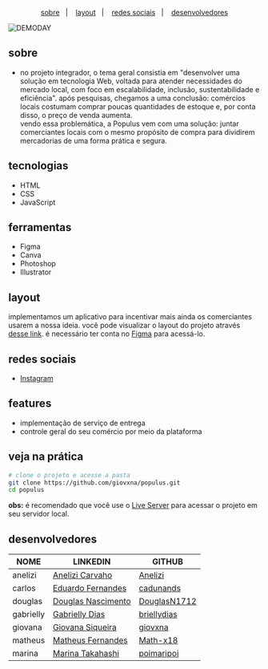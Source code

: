 <p align="center">
  <a href="#sobre">sobre</a>&nbsp;&nbsp;&nbsp;|&nbsp;&nbsp;&nbsp;
  <a href="#layout">layout</a>&nbsp;&nbsp;&nbsp;|&nbsp;&nbsp;&nbsp;
  <a href="#redes-sociais">redes sociais</a>&nbsp;&nbsp;&nbsp;|&nbsp;&nbsp;&nbsp;
  <a href="#desenvolvedores">desenvolvedores</a>
</p>

![DEMODAY](https://user-images.githubusercontent.com/95506525/145920161-881d9584-8f3f-48d3-bbf9-f5604b05ab7c.png)


## sobre

- no projeto integrador, o tema geral consistia em "desenvolver uma solução em tecnologia Web, voltada para atender necessidades do mercado local, com foco em escalabilidade, inclusão, sustentabilidade e eficiência".
após pesquisas, chegamos a uma conclusão: comércios locais costumam comprar poucas quantidades de estoque e, por conta disso, o preço de venda aumenta. <br>
vendo essa problemática, a Populus vem com uma solução: juntar comerciantes locais com o mesmo propósito de compra para dividirem mercadorias de uma forma prática e segura.

## tecnologias

- HTML
- CSS
- JavaScript

## ferramentas

- Figma
- Canva
- Photoshop 
- Illustrator 

## layout

implementamos um aplicativo para incentivar mais ainda os comerciantes usarem a nossa ideia. 
você pode visualizar o layout do projeto através [desse link](https://www.figma.com/file/ro4dtVvPcNcUzMdf6uszYN/APP-POPULUS?node-id=282%3A172). é necessário ter conta no [Figma](https://figma.com) para acessá-lo.

## redes sociais

- [Instagram](www.instagram.com/populusnine)

## features 

- implementação de serviço de entrega
- controle geral do seu comércio por meio da plataforma

## veja na prática

```bash
# clone o projeto e acesse a pasta
git clone https://github.com/giovxna/populus.git
cd populus
```

**obs:** é recomendado que você use o [Live Server](https://marketplace.visualstudio.com/items?itemName=ritwickdey.LiveServer) para acessar o projeto em seu servidor local.

## desenvolvedores

| NOME | LINKEDIN | GITHUB |
|--- |--- |--- |
| anelizi | [Anelizi Carvaho](https://www.linkedin.com/in/anelizi-carvalho-silva-204b741a4/) | [Anelizi](https://github.com/Anelizi)|
| carlos | [Eduardo Fernandes](https://www.linkedin.com/in/eduardo-fernandes-1001/) | [cadunands](https://github.com/cadunands) |
| douglas | [Douglas Nascimento](https://www.linkedin.com/in/douglas--nascimento/) | [DouglasN1712](https://github.com/DouglasN1712) |
| gabrielly | [Gabrielly Dias](https://www.linkedin.com/in/gabriellyvitoriadias/) | [briellydias](https://github.com/briellydias) |
| giovana | [Giovana Siqueira](https://www.linkedin.com/in/giovana--siqueira/) | [giovxna](https://github.com/giovxna) |
| matheus | [Matheus Fernandes](https://www.linkedin.com/in/matheus-fernandes--/) | [Math-x18](https://github.com/Math-x18) |
| marina  | [Marina Takahashi](https://www.linkedin.com/in/marina-takahashi/) | [poimaripoi](https://github.com/poimaripoi) |


